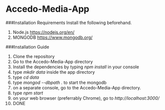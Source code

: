 # Accedo-Media-App

###Installation Requirements
Install the following beforehand.

1. Node.js https://nodejs.org/en/
3. MONGODB https://www.mongodb.org/

###Installation Guide
1. Clone the repository
2. Go to the Accedo-Media-App directory
3. Install the dependencies by typing *npm install* in your console
4. type *mkdir data* inside the app directory
5. type *cd data*
6. type *mongod --dbpath .* to start the mongodb
7. on a separate console, go to the Accedo-Media-App directory.
8. type *npm start*
9. on your web browser (preferrably Chrome), go to *http://localhost:3000/*
10. DONE
